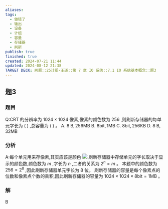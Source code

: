 ```yaml
---
aliases: 
tags:
  - 做错了
  - 输出
  - 设备
  - 计组
  - 容量
  - 存储器
  - 刷新
publish: true
finished: true
created: 2024-07-21 11:44
updated: 2024-08-12 21:38
TARGET DECK: 刷题::25计组-王道::第 7 章 IO 系统::7.1 IO 系统基本概念::题3
---
```


## 题3
### 题目
Q:CRT 的分辨率为 ${1024} \times {1024}$ 像素,像素的颜色数为 256 ,则刷新存储器的每单元字长为 ( ) ,总容量为 ( ) 。
A. $8\mathrm{\;B},{256}\mathrm{{MB}}$ B. $8\mathrm{{bit}},1\mathrm{{MB}}$ C. $8\mathrm{{bit}},{256}\mathrm{{KB}}$ D. $8\mathrm{\;B},{32}\mathrm{{MB}}$
### 分析
A:每个单元用来存像素,其实应该是颜色
![](https://img.hwenyi.live/202408122239889.webp)
刷新存储器中存储单元的字长取决于显示的颜色数,颜色数为 $m$ ,字长为 $n$ ,二者的关系为 ${2}^{n} = m$ 。
本题中的颜色数为 ${256} = {2}^{8}$ ,因此刷新存储器单元字长为 8 位。
刷新存储器的容量是每个像素点的位数和像素点个数的乘积,因此刷新存储器的容量为 ${1024} \times  {1024} \times  8\mathrm{{bit}} = 1\mathrm{{MB}}$ 。
### 解
B

